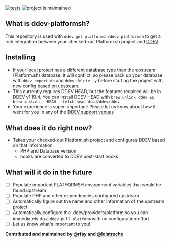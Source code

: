 [![tests](https://github.com/platformsh/ddev-platformsh/actions/workflows/tests.yml/badge.svg)](https://github.com/platformsh/ddev-platformsh/actions/workflows/tests.yml) ![project is maintained](https://img.shields.io/maintenance/yes/2022.svg)

## What is ddev-platformsh?

This repository is used with `ddev get platformsh/ddev-platformsh` to get a rich integration between your checked-out Platform.sh project and [DDEV](https://github.com/drud/ddev).

## Installing

* If your local project has a different database type than the upstream (Platform.sh) database, it will conflict, so please back up your database with `ddev export-db` and `ddev delete -y` before starting the project with new config based on upstream.
* This currently requires DDEV HEAD, but the features required will be in DDEV v1.19.4. You can install DDEV HEAD with `brew unlink ddev && brew install --HEAD --fetch-head drud/ddev/ddev`
* Your experience is super-important: Please let us know about how it went for you in any of the [DDEV support venues](https://ddev.readthedocs.io/en/latest/#support-and-user-contributed-documentation)

## What does it do right now?

* Takes your checked-out Platform.sh project and configures DDEV based on that information.
  * PHP and Database version
  * hooks are converted to DDEV post-start hooks
  

## What will it do in the future

- [ ] Populate important PLATFORMSH environment variables that would be found upstream
- [ ] Populate PHP and other dependencies configured upstream
- [ ] Automatically figure out the name and other information of the upstream project
- [ ] Automatically configure the .ddev/providers/platform so you can immediately do a `ddev pull platform` with no configuration effort.
- [ ] Let us know what's important to you!

**Contributed and maintained by [@rfay](https://github.com/rfay) and [@lolatruche](https://github.com/lolatruche)**


